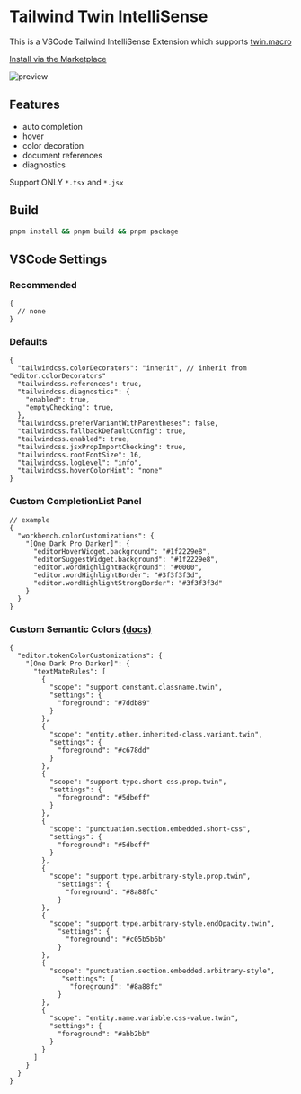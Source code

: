 # Tailwind Twin IntelliSense

This is a VSCode Tailwind IntelliSense Extension which supports [twin.macro](https://github.com/ben-rogerson/twin.macro)

[Install via the Marketplace](https://marketplace.visualstudio.com/items?itemName=lightyen.tailwindcss-intellisense-twin)

![preview](preview.gif)

## Features

- auto completion
- hover
- color decoration
- document references
- diagnostics

Support ONLY `*.tsx` and `*.jsx`

## Build

```sh
pnpm install && pnpm build && pnpm package
```

## VSCode Settings

### Recommended

```json5
{
  // none
}
```

### Defaults

```json5
{
  "tailwindcss.colorDecorators": "inherit", // inherit from "editor.colorDecorators"
  "tailwindcss.references": true,
  "tailwindcss.diagnostics": {
    "enabled": true,
    "emptyChecking": true,
  },
  "tailwindcss.preferVariantWithParentheses": false,
  "tailwindcss.fallbackDefaultConfig": true,
  "tailwindcss.enabled": true,
  "tailwindcss.jsxPropImportChecking": true,
  "tailwindcss.rootFontSize": 16,
  "tailwindcss.logLevel": "info",
  "tailwindcss.hoverColorHint": "none"
}
```

### Custom CompletionList Panel

```json5
// example
{
  "workbench.colorCustomizations": {
    "[One Dark Pro Darker]": {
      "editorHoverWidget.background": "#1f2229e8",
      "editorSuggestWidget.background": "#1f2229e8",
      "editor.wordHighlightBackground": "#0000",
      "editor.wordHighlightBorder": "#3f3f3f3d",
      "editor.wordHighlightStrongBorder": "#3f3f3f3d"
    }
  }
}
```

### Custom Semantic Colors [(docs)](https://code.visualstudio.com/api/language-extensions/syntax-highlight-guide)

```json5
{
  "editor.tokenColorCustomizations": {
    "[One Dark Pro Darker]": {
      "textMateRules": [
        {
          "scope": "support.constant.classname.twin",
          "settings": {
            "foreground": "#7ddb89"
          }
        },
        {
          "scope": "entity.other.inherited-class.variant.twin",
          "settings": {
            "foreground": "#c678dd"
          }
        },
        {
          "scope": "support.type.short-css.prop.twin",
          "settings": {
            "foreground": "#5dbeff"
          }
        },
        {
          "scope": "punctuation.section.embedded.short-css",
          "settings": {
            "foreground": "#5dbeff"
          }
        },
        {
          "scope": "support.type.arbitrary-style.prop.twin",
            "settings": {
              "foreground": "#8a88fc"
            }
        },
        {
          "scope": "support.type.arbitrary-style.endOpacity.twin",
            "settings": {
              "foreground": "#c05b5b6b"
            }
        },
        {
          "scope": "punctuation.section.embedded.arbitrary-style",
             "settings": {
               "foreground": "#8a88fc"
            }
        },
        {
          "scope": "entity.name.variable.css-value.twin",
          "settings": {
            "foreground": "#abb2bb"
          }
        }
      ]
    }
  }
}
```
